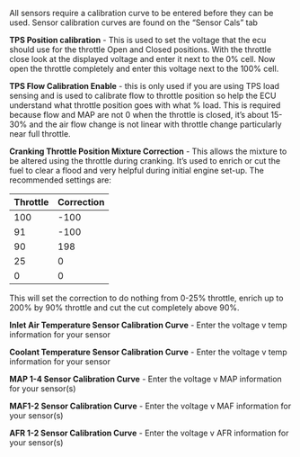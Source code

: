 All sensors require a calibration curve to be entered before they can be used.  Sensor calibration curves are found on the “Sensor Cals” tab

**TPS Position calibration** - This is used to set the voltage that the ecu should use for the throttle Open and Closed positions.  With the throttle close look at the displayed voltage and enter it next to the 0% cell.  Now open the throttle completely and enter this voltage next to the 100% cell.

**TPS Flow Calibration Enable** - this is only used if you are using TPS load sensing and is used to calibrate flow to throttle position so help the ECU understand what throttle position goes with what % load.  This is required because flow and MAP are not 0 when the throttle is closed, it’s about 15-30% and the air flow change is not linear with throttle change particularly near full throttle.

**Cranking Throttle Position Mixture Correction** - This allows the mixture to be altered using the throttle during cranking.  It’s used to enrich or cut the fuel to clear a flood and very helpful during initial engine set-up.  The recommended settings are:

| Throttle | Correction|
|:---------|:----------|
| 100| -100|
| 91 | -100|
| 90 | 198|
| 25| 0|
|0 | 0|

This will set the correction to do nothing from 0-25% throttle, enrich up to 200% by 90% throttle and cut the cut completely above 90%.


**Inlet Air Temperature Sensor Calibration Curve** - Enter the voltage v temp information for your sensor

**Coolant Temperature Sensor Calibration Curve** - Enter the voltage v temp information for your sensor

**MAP 1-4 Sensor Calibration Curve** - Enter the voltage v MAP information for your sensor(s)

**MAF1-2 Sensor Calibration Curve** - Enter the voltage v MAF information for your sensor(s)

**AFR 1-2 Sensor Calibration Curve** - Enter the voltage v AFR information for your sensor(s)